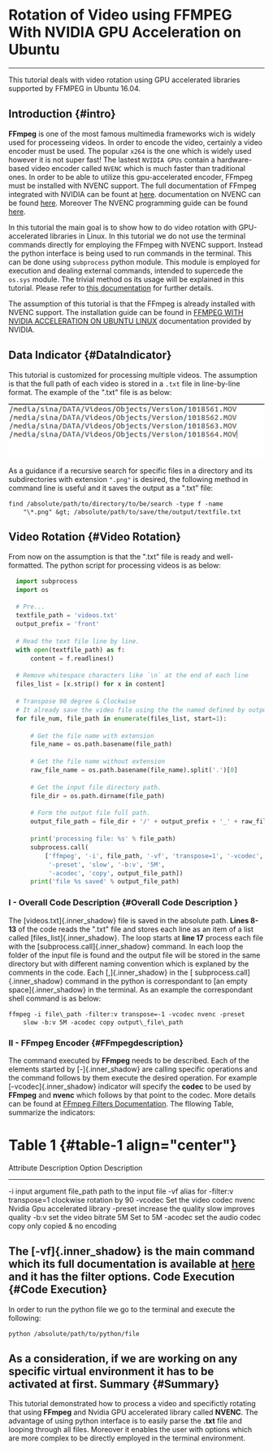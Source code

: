 
# Rotation of Video using FFMPEG With NVIDIA GPU Acceleration on Ubuntu
---------------------------------------------------------------------

This tutorial deals with video rotation using GPU accelerated libraries
supported by FFMPEG in Ubuntu 16.04.
<!--    #######################  ####################### ####################### #######################            -->
<!--    #######################  ####################### ####################### #######################            -->
<!--    #######################  ####################### ####################### #######################            -->
<!--    #######################  ####################### ####################### #######################            -->
Introduction {#intro}
------------

**FFmpeg** is one of the most famous multimedia frameworks wich is
widely used for processeing videos. In order to encode the video,
certainly a video encoder must be used. The popular
`x264` is the one which is widely used however it is not
super fast! The lastest `NVIDIA GPUs` contain a
hardware-based video encoder called `NVENC` which is much
faster than traditional ones. In order to be able to utilize this
gpu-accelerated encoder, FFmpeg must be installed with NVENC support.
The full documentation of FFmpeg integrated with NVIDIA can be fount at
[here](https://developer.nvidia.com/ffmpeg). documentation on NVENC can
be found
[here](https://developer.nvidia.com/nvidia-video-codec-sdk#NVENCFeatures).
Moreover The NVENC programming guide can be found
[here](https://developer.nvidia.com/nvidia-video-codec-sdk#NVENCFeatures).

In this tutorial the main goal is to show how to do video rotation with
GPU-accelerated libraries in Linux. In this tutorial we do not use the
terminal commands directly for employing the FFmpeg with NVENC support.
Instead the python interface is being used to run commands in the
terminal. This can be done using `subprocess` python
module. This module is employed for execution and dealing external
commands, intended to supercede the `os.sys` module. The
trivial method os its usage will be explained in this tutorial. Please
refer to [this
documentation](https://docs.python.org/2/library/subprocess.html) for
further details.

The assumption of this tutorial is that the FFmpeg is already installed
with NVENC support. The installation guide can be found in [FFMPEG WITH
NVIDIA ACCELERATION ON UBUNTU
LINUX](http://developer.download.nvidia.com/compute/redist/ffmpeg/1511-patch/FFMPEG-with-NVIDIA-Acceleration-on-Ubuntu_UG_v01.pdf)
documentation provided by NVIDIA.

Data Indicator {#DataIndicator}
--------------

This tutorial is customized for processing multiple videos. The
assumption is that the full path of each video is stored in a
`.txt` file in line-by-line format. The example of the
".txt" file is as below:

![fig1](_images/txtfileformat.png  "Figure 1:** The format of .txt file.")

As a guidance if a recursive search for specific files in a directory
and its subdirectories with extension `".png"` is
desired, the following method in command line is useful and it saves the
output as a ".txt" file:
```shell
find /absolute/path/to/directory/to/be/search -type f -name
    "\*.png" &gt; /absolute/path/to/save/the/output/textfile.txt
```

Video Rotation {#Video Rotation}
--------------

From now on the assumption is that the ".txt" file is ready and
well-formatted. The python script for processing videos is as below:
```python
  import subprocess
  import os

  # Pre...
  textfile_path = 'videos.txt'
  output_prefix = 'front'

  # Read the text file line by line.
  with open(textfile_path) as f:
      content = f.readlines()

  # Remove whitespace characters like `\n` at the end of each line
  files_list = [x.strip() for x in content]

  # Transpose 90 degree & Clockwise
  # It already save the video file using the the named defined by output_name.
  for file_num, file_path in enumerate(files_list, start=1):

      # Get the file name with extension
      file_name = os.path.basename(file_path)

      # Get the file name without extension
      raw_file_name = os.path.basename(file_name).split('.')[0]

      # Get the input file directory path.
      file_dir = os.path.dirname(file_path)

      # Form the output file full path.
      output_file_path = file_dir + '/' + output_prefix + '_' + raw_file_name + '.mov'

      print('processing file: %s' % file_path)
      subprocess.call(
          ['ffmpeg', '-i', file_path, '-vf', 'transpose=1', '-vcodec', 'nvenc',
           '-preset', 'slow', '-b:v', '5M',
           '-acodec', 'copy', output_file_path])
      print('file %s saved' % output_file_path)
```

### I - Overall Code Description {#Overall Code Description }

The [videos.txt]{.inner_shadow} file is saved in the absolute path.
**Lines 8-13** of the code reads the ".txt" file and stores each line as
an item of a list called [files\_list]{.inner_shadow}. The loop starts
at **line 17** process each file with the
[subprocess.call]{.inner_shadow} command. In each loop the folder of the
input file is found and the output file will be stored in the same
directory but with different naming convention which is explaned by the
comments in the code. Each [,]{.inner_shadow} in the [
subprocess.call]{.inner_shadow} command in the python is correspondant
to [an empty space]{.inner_shadow} in the terminal. As an example the
correspondant shell command is as below:
```shell
ffmpeg -i file\_path -filter:v transpose=-1 -vcodec nvenc -preset
    slow -b:v 5M -acodec copy output\_file\_path
```

### II - FFmpeg Encoder {#FFmpegdescription}

The command executed by **FFmpeg** needs to be described. Each of the
elements started by [-]{.inner_shadow} are calling specific operations
and the command follows by them execute the desired operation. For
example [-vcodec]{.inner_shadow} indicator will specify the **codec** to
be used by **FFmpeg** and **nvenc** which follows by that point to the
codec. More details can be found at [FFmpeg Filters
Documentation](http://ffmpeg.org/ffmpeg-filters.html). The fllowing
Table, summarize the indicators:

Table 1 {#table-1 align="center"}
=======

  Attribute   Description             Option        Description
  ----------- ----------------------- ------------- --------------------------------
  -i          input argument          file\_path    path to the input file
  -vf         alias for -filter:v     transpose=1   clockwise rotation by 90
  -vcodec     Set the video codec     nvenc         Nvidia Gpu accelerated library
  -preset     increase the quality    slow          improves quality
  -b:v        set the video bitrate   5M            Set to 5M
  -acodec     set the audio codec     copy          only copied & no encoding

The [-vf]{.inner_shadow} is the main command which its full
documentation is available at
[here](https://ffmpeg.org/ffmpeg.html#filter_005foption) and it has the
**filter options**.
Code Execution {#Code Execution}
--------------

In order to run the python file we go to the terminal and execute the
following:
```shell
python /absolute/path/to/python/file

```

As a consideration, if we are working on any specific virtual
environment it has to be activated at first.
Summary {#Summary}
-------

This tutorial demonstrated how to process a video and specifictly
rotating that using **FFmpeg** and Nvidia GPU accelerated library called
**NVENC**. The advantage of using python interface is to easily parse
the **.txt** file and looping through all files. Moreover it enables the
user with options which are more complex to be directly employed in the
terminal environment.

